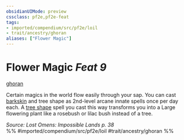 ```yaml
---
obsidianUIMode: preview
cssclass: pf2e,pf2e-feat
tags:
- imported/compendium/src/pf2e/loil
- trait/ancestry/ghoran
aliases: ["Flower Magic"]
---
```

# Flower Magic  *Feat 9*  
[ghoran](ghoran-loil.md)  


Certain magics in the world flow easily through your sap. You can cast [barkskin](../spells/barkskin.md) and tree shape as 2nd-level arcane innate spells once per day each. A [tree shape](../spells/tree-shape.md) spell you cast this way transforms you into a Large flowering plant like a rosebush or lilac bush instead of a tree.

*Source: Lost Omens: Impossible Lands p. 38*  
%% #imported/compendium/src/pf2e/loil #trait/ancestry/ghoran %%